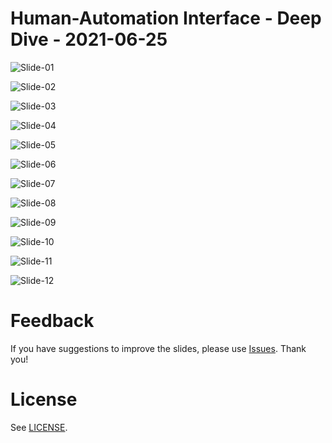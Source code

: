 # Human-Automation Interface - Deep Dive - 2021-06-25

![Slide-01](img/p01.png)

![Slide-02](img/p02.png)

![Slide-03](img/p03.png)

![Slide-04](img/p04.png)

![Slide-05](img/p05.png)

![Slide-06](img/p06.png)

![Slide-07](img/p07.png)

![Slide-08](img/p08.png)

![Slide-09](img/p09.png)

![Slide-10](img/p10.png)

![Slide-11](img/p11.png)

![Slide-12](img/p12.png)

# Feedback

If you have suggestions to improve the slides, please use [Issues](https://github.com/beikacao/blog/issues). Thank you!

# License

See [LICENSE](../LICENSE).
